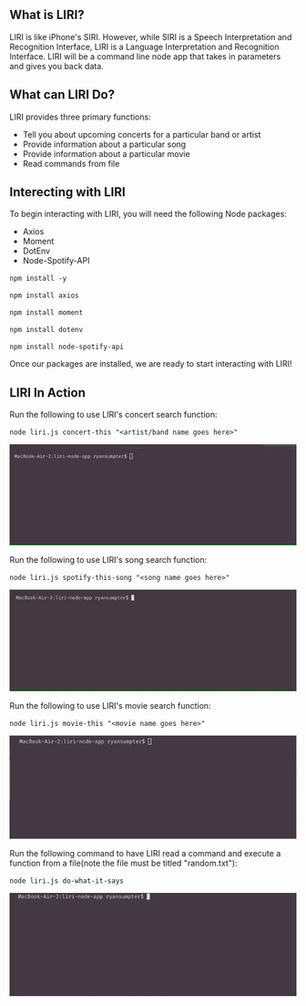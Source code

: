 ## What is LIRI?

LIRI is like iPhone's SIRI. However, while SIRI is a Speech Interpretation and Recognition Interface, LIRI is a Language Interpretation and Recognition Interface. LIRI will be a command line node app that takes in parameters and gives you back data.

## What can LIRI Do?

LIRI provides three primary functions:
  * Tell you about upcoming concerts for a particular band or artist
  * Provide information about a particular song
  * Provide information about a particular movie
  * Read commands from file

## Interecting with LIRI

To begin interacting with LIRI, you will need the following Node packages: 
  * Axios
  * Moment
  * DotEnv
  * Node-Spotify-API

```
npm install -y
```
```
npm install axios
```
```
npm install moment
```
```
npm install dotenv
```
```
npm install node-spotify-api
```

Once our packages are installed, we are ready to start interacting with LIRI!

## LIRI In Action

Run the following to use LIRI's concert search function:
```
node liri.js concert-this "<artist/band name goes here>"
```
![](concert-this.gif)

Run the following to use LIRI's song search function:
```
node liri.js spotify-this-song "<song name goes here>"
```
![](spotify-this-song.gif)

Run the following to use LIRI's movie search function:
```
node liri.js movie-this "<movie name goes here>"
```
![](movie-this.gif)

Run the following command to have LIRI read a command and execute a function from a file(note the file must be titled "random.txt"):
```
node liri.js do-what-it-says
```
![](do-what-it-says.gif)
